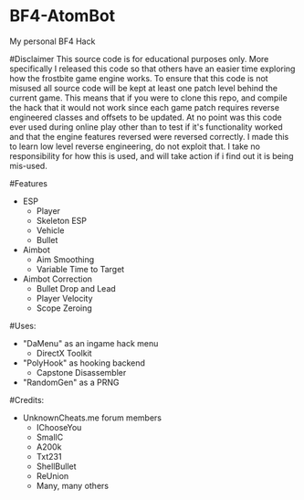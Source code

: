 # BF4-AtomBot
My personal BF4 Hack

#Disclaimer
This source code is for educational purposes only. More specifically I released this code so that others have an easier time exploring how the frostbite game engine works. To ensure that this code is not misused all source code will be kept at least one patch level behind the current game. This means that if you were to clone this repo, and compile the hack that it would not work since each game patch requires reverse engineered classes and offsets to be updated. At no point was this code ever used during online play other than to test if it's functionality worked and that the engine features reversed were reversed correctly. I made this to learn low level reverse engineering, do not exploit that. I take no responsibility for how this is used, and will take action if i find out it is being mis-used. 

#Features

- ESP
  - Player
  - Skeleton ESP
  - Vehicle
  - Bullet
- Aimbot
  - Aim Smoothing
  - Variable Time to Target
- Aimbot Correction
  - Bullet Drop and Lead 
  - Player Velocity
  - Scope Zeroing
  
#Uses:
- "DaMenu" as an ingame hack menu
  - DirectX Toolkit
- "PolyHook" as hooking backend
  - Capstone Disassembler
- "RandomGen" as a PRNG

#Credits:
- UnknownCheats.me forum members
  - IChooseYou 
  - SmallC
  - A200k
  - Txt231
  - ShellBullet
  - ReUnion
  - Many, many others

